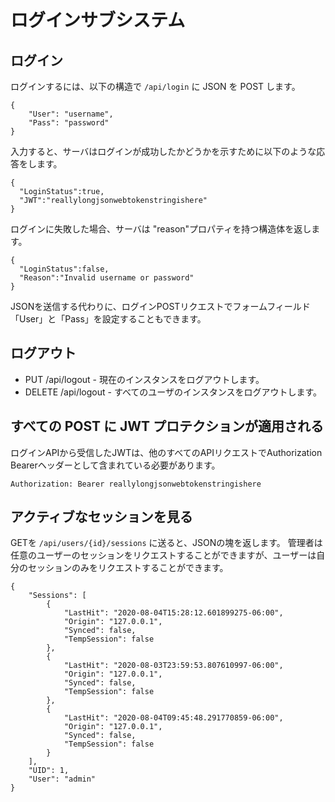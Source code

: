 # ログインサブシステム

## ログイン

ログインするには、以下の構造で `/api/login` に JSON を POST します。

```
{
    "User": "username",
    "Pass": "password"
}
```

入力すると、サーバはログインが成功したかどうかを示すために以下のような応答をします。

```
{
  "LoginStatus":true,
  "JWT":"reallylongjsonwebtokenstringishere"
}

```

ログインに失敗した場合、サーバは "reason"プロパティを持つ構造体を返します。
```
{
  "LoginStatus":false,
  "Reason":"Invalid username or password"
}
```

JSONを送信する代わりに、ログインPOSTリクエストでフォームフィールド「User」と「Pass」を設定することもできます。

## ログアウト

* PUT /api/logout - 現在のインスタンスをログアウトします。
* DELETE /api/logout - すべてのユーザのインスタンスをログアウトします。

## すべての POST に JWT プロテクションが適用される
ログインAPIから受信したJWTは、他のすべてのAPIリクエストでAuthorization Bearerヘッダーとして含まれている必要があります。

```Authorization: Bearer reallylongjsonwebtokenstringishere```

## アクティブなセッションを見る
GETを `/api/users/{id}/sessions` に送ると、JSONの塊を返します。 管理者は任意のユーザーのセッションをリクエストすることができますが、ユーザーは自分のセッションのみをリクエストすることができます。

```
{
    "Sessions": [
        {
            "LastHit": "2020-08-04T15:28:12.601899275-06:00",
            "Origin": "127.0.0.1",
            "Synced": false,
            "TempSession": false
        },
        {
            "LastHit": "2020-08-03T23:59:53.807610997-06:00",
            "Origin": "127.0.0.1",
            "Synced": false,
            "TempSession": false
        },
        {
            "LastHit": "2020-08-04T09:45:48.291770859-06:00",
            "Origin": "127.0.0.1",
            "Synced": false,
            "TempSession": false
        }
    ],
    "UID": 1,
    "User": "admin"
}
```
